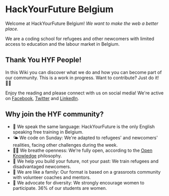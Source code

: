 # HackYourFuture Belgium

Welcome at HackYourFuture Belgium!
*We want to make the web a better place.*

We are a coding school for refugees and other newcomers with limited access to education and the labour market in Belgium.


## Thank You HYF People!

In this Wiki you can discover what we do and how you can become part of our community. This is a work in progress. Want to contribute? Just do it! 💪🏽

Enjoy the reading and please connect with us on social media! We're active on [Facebook](https://https://www.facebook.com/HackYFutureBE/), [Twitter](https://twitter.com/HackYFutureBE) and [LinkedIn](https://www.linkedin.com/company/hackyourfuture-belgium/).

## Why join the HYF community?

- 💬 We speak the same language: HackYourFuture is the only English speaking free training in Belgium.
- 🌤 We code on Sunday: We're adapted to refugees' and newcomers' realities, facing other challenges during the week.
- 👐🏼 We breathe openness: We're fully open, according to the [Open Knowledge](http://be.okfn.org/) philosophy.
- 🚀 We help you build your future, not your past: We train refugees and disadvantaged newcomers.
- 🧡 We are like a family: Our format is based on a grassroots community with volunteer coaches and mentors.
- 🧕 We advocate for diversity: We strongly encourage women to participate. 36% of our students are women.
